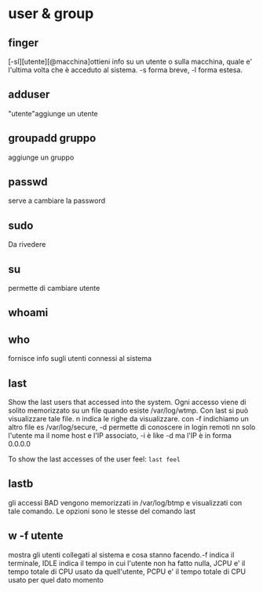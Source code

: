 
#  user &amp; group



## finger

[-sl][utente][@macchina]ottieni info su un utente o sulla macchina, quale e' l'ultima volta che è acceduto al sistema. -s forma breve, -l forma estesa.




## adduser

"utente"aggiunge un utente




## groupadd gruppo

aggiunge un gruppo




## passwd

serve a cambiare la password




## sudo

Da rivedere




## su

permette di cambiare utente




## whoami 





## who

fornisce info sugli utenti connessi al sistema



## last

Show the last users that accessed into the system.
Ogni accesso viene di solito memorizzato su un file quando esiste /var/log/wtmp.
Con last si può visualizzare tale file. n indica le righe da visualizzare.
con -f indichiamo un altro file es /var/log/secure,
-d permette di conoscere in login remoti nn solo l'utente ma il nome host e l'IP associato,
-i è like -d ma l'IP è in forma 0.0.0.0

To show the last accesses of the user feel:
`last feel`





## lastb

gli accessi BAD vengono memorizzati in /var/log/btmp  e visualizzati con tale comando. Le opzioni sono le stesse del comando last





## w -f utente

mostra gli utenti collegati al sistema e cosa stanno facendo.-f indica il terminale, IDLE indica il tempo in cui l'utente non ha fatto nulla, JCPU e' il tempo totale di CPU usato da quell'utente, PCPU e' il tempo totale di CPU usato per quel dato momento





